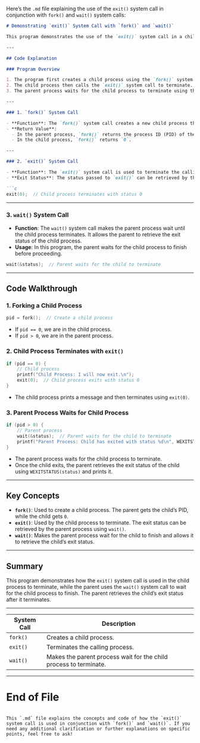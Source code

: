 Here’s the `.md` file explaining the use of the `exit()` system call in conjunction with `fork()` and `wait()` system calls:

```markdown
# Demonstrating `exit()` System Call with `fork()` and `wait()`

This program demonstrates the use of the `exit()` system call in a child process, along with `fork()` to create the child and `wait()` in the parent process to wait for the child process to terminate.

---

## Code Explanation

### Program Overview

1. The program first creates a child process using the `fork()` system call.
2. The child process then calls the `exit()` system call to terminate.
3. The parent process waits for the child process to terminate using the `wait()` system call.

---

### 1. `fork()` System Call

- **Function**: The `fork()` system call creates a new child process that is a copy of the parent process. 
- **Return Value**: 
  - In the parent process, `fork()` returns the process ID (PID) of the child process.
  - In the child process, `fork()` returns `0`.

---

### 2. `exit()` System Call

- **Function**: The `exit()` system call is used to terminate the calling process. It can be used in the child process to terminate after performing its task.
- **Exit Status**: The status passed to `exit()` can be retrieved by the parent process when it waits for the child using `wait()`. A value of `0` indicates successful termination, and any non-zero value indicates an error.

```c
exit(0);  // Child process terminates with status 0
```

---

### 3. `wait()` System Call

- **Function**: The `wait()` system call makes the parent process wait until the child process terminates. It allows the parent to retrieve the exit status of the child process.
- **Usage**: In this program, the parent waits for the child process to finish before proceeding.

```c
wait(&status);  // Parent waits for the child to terminate
```

---

## Code Walkthrough

### 1. Forking a Child Process

```c
pid = fork();  // Create a child process
```

- If `pid == 0`, we are in the child process.
- If `pid > 0`, we are in the parent process.

### 2. Child Process Terminates with `exit()`

```c
if (pid == 0) {
    // Child process
    printf("Child Process: I will now exit.\n");
    exit(0);  // Child process exits with status 0
}
```

- The child process prints a message and then terminates using `exit(0)`.

### 3. Parent Process Waits for Child Process

```c
if (pid > 0) {
    // Parent process
    wait(&status);  // Parent waits for the child to terminate
    printf("Parent Process: Child has exited with status %d\n", WEXITSTATUS(status));
}
```

- The parent process waits for the child process to terminate.
- Once the child exits, the parent retrieves the exit status of the child using `WEXITSTATUS(status)` and prints it.

---

## Key Concepts

- **`fork()`**: Used to create a child process. The parent gets the child’s PID, while the child gets `0`.
- **`exit()`**: Used by the child process to terminate. The exit status can be retrieved by the parent process using `wait()`.
- **`wait()`**: Makes the parent process wait for the child to finish and allows it to retrieve the child’s exit status.

---

## Summary

This program demonstrates how the `exit()` system call is used in the child process to terminate, while the parent uses the `wait()` system call to wait for the child process to finish. The parent retrieves the child’s exit status after it terminates.

---

| System Call | Description |
|-------------|-------------|
| `fork()`    | Creates a child process. |
| `exit()`    | Terminates the calling process. |
| `wait()`    | Makes the parent process wait for the child process to terminate. |

---

# End of File
```

This `.md` file explains the concepts and code of how the `exit()` system call is used in conjunction with `fork()` and `wait()`. If you need any additional clarification or further explanations on specific points, feel free to ask!
